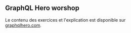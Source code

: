 ## GraphQL Hero worshop

Le contenu des exercices et l'explication est disponible sur [graphqlhero.com](https://graphqlhero.com/).
